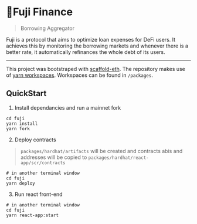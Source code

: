 # 🗻Fuji Finance

> Borrowing Aggregator

Fuji is a protocol that aims to optimize loan expenses for DeFi users. It achieves this by monitoring the borrowing markets and whenever there is a better rate, it automatically refinances the whole debt of its users.

---

This project was bootstraped with [scaffold-eth](https://github.com/austintgriffith/scaffold-eth). The repository makes use of [yarn workspaces](https://classic.yarnpkg.com/en/docs/workspaces). Workspaces can be found in `/packages`.

## QuickStart

1. Install dependancies and run a mainnet fork
```
cd fuji
yarn install
yarn fork
```

2. Deploy contracts
> `packages/hardhat/artifacts` will be created and contracts abis and addresses will be copied to `packages/hardhat/react-app/scr/contracts`

```
# in another terminal window
cd fuji
yarn deploy
```

3. Run react front-end
```
# in another terminal window
cd fuji
yarn react-app:start
```
